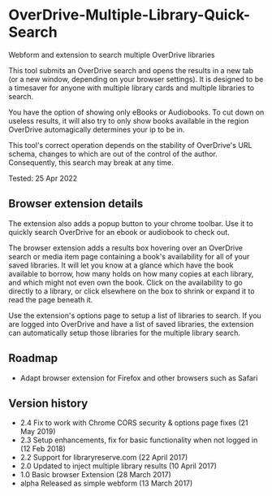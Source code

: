 # OverDrive-Multiple-Library-Quick-Search
Webform and extension to search multiple OverDrive libraries

This tool submits an OverDrive search and opens the results in a new tab (or a new window, depending on your browser settings). It is designed to be a timesaver for anyone with multiple library cards and multiple libraries to search.

You have the option of showing only eBooks or Audiobooks. To cut down on useless results, it will also try to only show books available in the region OverDrive automagically determines your ip to be in.

This tool's correct operation depends on the stability of OverDrive's URL schema, changes to which are out of the control of the author. Consequently, this search may break at any time.

Tested: 25 Apr 2022

## Browser extension details

The extension also adds a popup button to your chrome toolbar. Use it to quickly search OverDrive for an ebook or audiobook to check out.

The browser extension adds a results box hovering over an OverDrive search or media item page containing a book's availability for all of your saved libraries. It will let you know at a glance which have the book available to borrow, how many holds on how many copies at each library, and which might not even own the book. Click on the availability to go directly to a library, or click elsewhere on the box to shrink or expand it to read the page beneath it.

Use the extension's options page to setup a list of libraries to search. If you are logged into OverDrive and have a list of saved libraries, the extension can automatically setup those libraries for the multiple library search.

## Roadmap

* Adapt browser extension for Firefox and other browsers such as Safari

## Version history

* 2.4 Fix to work with Chrome CORS security & options page fixes (21 May 2019)
* 2.3 Setup enhancements, fix for basic functionality when not logged in (12 Feb 2018)
* 2.2 Support for libraryreserve.com (22 April 2017)
* 2.0 Updated to inject multiple library results (10 April 2017)
* 1.0 Basic browser Extension (28 March 2017)
* alpha Released as simple webform (13 March 2017)
